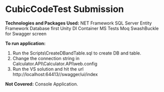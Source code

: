 # CubicCodeTest Submission

**Technologies and Packages Used:**
NET Framework
SQL Server
Entity Framework Database first
Unity DI Container
MS Tests
Moq
SwashBuckle for Swagger screen

**To run application:**
1. Run the Scripts\CreateDBandTable.sql to create DB and table.
2. Change the connection string in Calculator.API\Calculator.API\web.config 
3. Run the VS solution and hit the url http://localhost:64413//swagger/ui/index

**Not Covered:**
Console Application.

